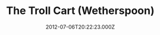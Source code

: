 ---
date: 2012-07-06T20:22:23.000Z
title: The Troll Cart (Wetherspoon)
latitude: 52.60730180327291
longitude: 1.729191212947582
category: checkin
---